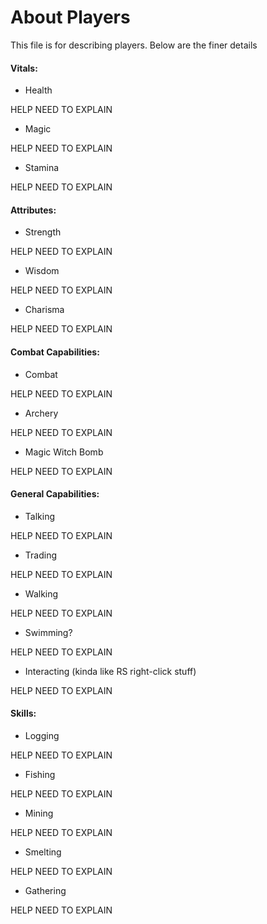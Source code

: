 # About Players

This file is for describing players. Below are the finer details

#### Vitals:
- Health

HELP NEED TO EXPLAIN

- Magic

HELP NEED TO EXPLAIN

- Stamina

HELP NEED TO EXPLAIN

#### Attributes:
- Strength

HELP NEED TO EXPLAIN

- Wisdom

HELP NEED TO EXPLAIN

- Charisma

HELP NEED TO EXPLAIN

#### Combat Capabilities:
- Combat

HELP NEED TO EXPLAIN

- Archery

HELP NEED TO EXPLAIN

- Magic
Witch Bomb

HELP NEED TO EXPLAIN

#### General Capabilities:
- Talking

HELP NEED TO EXPLAIN

- Trading

HELP NEED TO EXPLAIN

- Walking

HELP NEED TO EXPLAIN

- Swimming?

HELP NEED TO EXPLAIN

- Interacting (kinda like RS right-click stuff)

HELP NEED TO EXPLAIN

#### Skills:
- Logging

HELP NEED TO EXPLAIN

- Fishing

HELP NEED TO EXPLAIN

- Mining 

HELP NEED TO EXPLAIN

- Smelting

HELP NEED TO EXPLAIN

- Gathering

HELP NEED TO EXPLAIN
